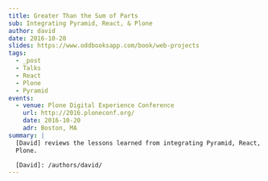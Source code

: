 ```yaml
---
title: Greater Than the Sum of Parts
sub: Integrating Pyramid, React, & Plone
author: david
date: 2016-10-20
slides: https://www.oddbooksapp.com/book/web-projects
tags:
  - _post
  - Talks
  - React
  - Plone
  - Pyramid
events:
  - venue: Plone Digital Experience Conference
    url: http://2016.ploneconf.org/
    date: 2016-10-20
    adr: Boston, MA
summary: |
  [David] reviews the lessons learned from integrating Pyramid, React, and
  Plone.

  [David]: /authors/david/
---
```

